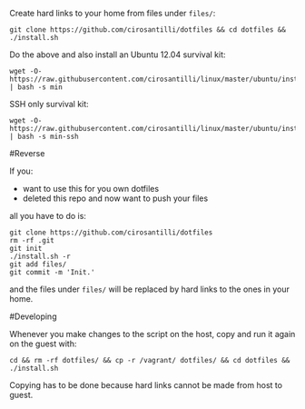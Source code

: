 Create hard links to your home from files under `files/`:

    git clone https://github.com/cirosantilli/dotfiles && cd dotfiles && ./install.sh

Do the above and also install an Ubuntu 12.04 survival kit:

    wget -O- https://raw.githubusercontent.com/cirosantilli/linux/master/ubuntu/install.sh | bash -s min

SSH only survival kit:

    wget -O- https://raw.githubusercontent.com/cirosantilli/linux/master/ubuntu/install.sh | bash -s min-ssh

#Reverse

If you:

- want to use this for you own dotfiles
- deleted this repo and now want to push your files

all you have to do is:

    git clone https://github.com/cirosantilli/dotfiles
    rm -rf .git
    git init
    ./install.sh -r
    git add files/
    git commit -m 'Init.'

and the files under `files/` will be replaced by hard links to the ones in your home.

#Developing

Whenever you make changes to the script on the host, copy and run it again on the guest with:

    cd && rm -rf dotfiles/ && cp -r /vagrant/ dotfiles/ && cd dotfiles && ./install.sh

Copying has to be done because hard links cannot be made from host to guest.
